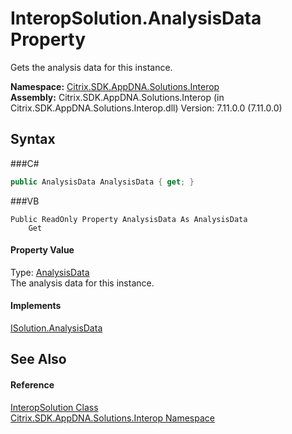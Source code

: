 # InteropSolution.AnalysisData Property 
 

Gets the analysis data for this instance.

**Namespace:**&nbsp;<a href="N_Citrix_SDK_AppDNA_Solutions_Interop">Citrix.SDK.AppDNA.Solutions.Interop</a><br />**Assembly:**&nbsp;Citrix.SDK.AppDNA.Solutions.Interop (in Citrix.SDK.AppDNA.Solutions.Interop.dll) Version: 7.11.0.0 (7.11.0.0)

## Syntax

###C#
```csharp
public AnalysisData AnalysisData { get; }
```

###VB
```vbnet
Public ReadOnly Property AnalysisData As AnalysisData
	Get
```


#### Property Value
Type: <a href="T_Citrix_SDK_AppDNA_Reporting_AnalysisData">AnalysisData</a><br />The analysis data for this instance.

#### Implements
<a href="P_Citrix_SDK_AppDNA_Interfaces_ISolution_AnalysisData">ISolution.AnalysisData</a><br />

## See Also


#### Reference
<a href="T_Citrix_SDK_AppDNA_Solutions_Interop_InteropSolution">InteropSolution Class</a><br /><a href="N_Citrix_SDK_AppDNA_Solutions_Interop">Citrix.SDK.AppDNA.Solutions.Interop Namespace</a><br />